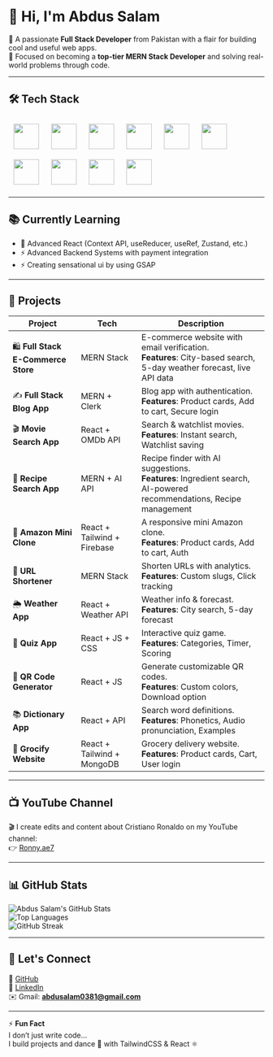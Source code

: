 # 👋 Hi, I'm Abdus Salam  

🚀 A passionate **Full Stack Developer** from Pakistan with a flair for building cool and useful web apps.  
🎯 Focused on becoming a **top-tier MERN Stack Developer** and solving real-world problems through code.  

---

## 🛠️ Tech Stack  

<p align="left">
  <img src="https://cdn.jsdelivr.net/gh/devicons/devicon/icons/javascript/javascript-original.svg" width="50" height="50" style="margin: 10px;"/>
  <img src="https://cdn.jsdelivr.net/gh/devicons/devicon/icons/python/python-original.svg" width="50" height="50" style="margin: 10px;"/>
  <img src="https://cdn.jsdelivr.net/gh/devicons/devicon/icons/cplusplus/cplusplus-original.svg" width="50" height="50" style="margin: 10px;"/>
  <img src="https://cdn.jsdelivr.net/gh/devicons/devicon/icons/react/react-original.svg" width="50" height="50" style="margin: 10px;"/>
  <img src="https://cdn.jsdelivr.net/gh/devicons/devicon/icons/nodejs/nodejs-original.svg" width="50" height="50" style="margin: 10px;"/>
  <img src="https://cdn.jsdelivr.net/gh/devicons/devicon/icons/express/express-original.svg" width="50" height="50" style="margin: 10px;"/>
  <img src="https://cdn.jsdelivr.net/gh/devicons/devicon/icons/mongodb/mongodb-original.svg" width="50" height="50" style="margin: 10px;"/>
  <img src="https://cdn.jsdelivr.net/gh/devicons/devicon/icons/git/git-original.svg" width="50" height="50" style="margin: 10px;"/>
  <img src="https://cdn.jsdelivr.net/gh/devicons/devicon/icons/github/github-original.svg" width="50" height="50" style="margin: 10px;"/>
  <img src="https://cdn.jsdelivr.net/gh/devicons/devicon/icons/vscode/vscode-original.svg" width="50" height="50" style="margin: 10px;"/>
</p>
 

---

## 📚 Currently Learning  
- 🔄 Advanced React (Context API, useReducer, useRef, Zustand, etc.)
- ⚡ Advanced Backend Systems with payment integration
- ⚡ Creating sensational ui by using GSAP

---

## 💼 Projects  

| Project | Tech | Description |
|---------|------|-------------|
| 🛍️ **Full Stack E-Commerce Store** | MERN Stack | E-commerce website with email verification. <br> **Features**: City-based search, 5-day weather forecast, live API data |
| ✍️ **Full Stack Blog App** | MERN + Clerk | Blog app with authentication. <br> **Features**: Product cards, Add to cart, Secure login |
| 🎬 **Movie Search App** | React + OMDb API | Search & watchlist movies. <br> **Features**: Instant search, Watchlist saving |
| 🍲 **Recipe Search App** | MERN + AI API | Recipe finder with AI suggestions. <br> **Features**: Ingredient search, AI-powered recommendations, Recipe management |
| 🛒 **Amazon Mini Clone** | React + Tailwind + Firebase | A responsive mini Amazon clone. <br> **Features**: Product cards, Add to cart, Auth |
| 🔗 **URL Shortener** | MERN Stack | Shorten URLs with analytics. <br> **Features**: Custom slugs, Click tracking |
| 🌦️ **Weather App** | React + Weather API | Weather info & forecast. <br> **Features**: City search, 5-day forecast |
| 🧠 **Quiz App** | React + JS + CSS | Interactive quiz game. <br> **Features**: Categories, Timer, Scoring |
| 📱 **QR Code Generator** | React + JS | Generate customizable QR codes. <br> **Features**: Custom colors, Download option |
| 📚 **Dictionary App** | React + API | Search word definitions. <br> **Features**: Phonetics, Audio pronunciation, Examples |
| 🛒 **Grocify Website** | React + Tailwind + MongoDB | Grocery delivery website. <br> **Features**: Product cards, Cart, User login |


---

## 📺 YouTube Channel  

🎬 I create edits and content about Cristiano Ronaldo on my YouTube channel:  
👉 [Ronny.ae7](https://youtube.com)  

---

## 📊 GitHub Stats  

![Abdus Salam's GitHub Stats](https://github-readme-stats.vercel.app/api?username=your-github-username&show_icons=true&theme=tokyonight)  
![Top Languages](https://github-readme-stats.vercel.app/api/top-langs/?username=your-github-username&layout=compact&theme=tokyonight)  
![GitHub Streak](https://streak-stats.demolab.com/?user=your-github-username&theme=tokyonight)  

---

## 🤝 Let's Connect  

🐙 [GitHub](https://github.com/your-github-username)  
💼 [LinkedIn](https://linkedin.com/in/your-linkedin-id)  
✉️ Gmail: **abdusalam0381@gmail.com**  

---

⚡ **Fun Fact**  
I don’t just write code…  
I build projects and dance 💃 with TailwindCSS & React ⚛️  

